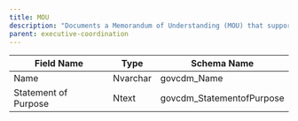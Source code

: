 ```yaml
---
title: MOU
description: "Documents a Memorandum of Understanding (MOU) that supports executive coordination, including purpose and agreements."
parent: executive-coordination
---
```


| Field Name           | Type   | Schema Name              |
|----------------------|--------|-------------------------|
| Name                 | Nvarchar| govcdm_Name             |
| Statement of Purpose | Ntext  | govcdm_StatementofPurpose|

